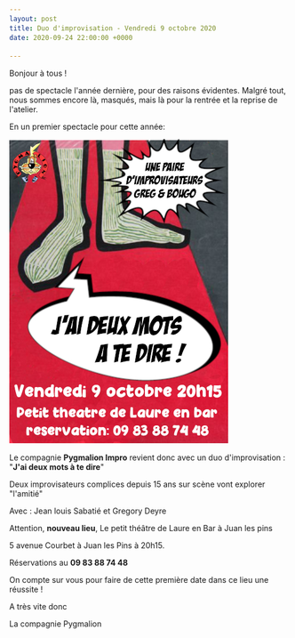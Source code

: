 ```yaml
---
layout: post
title: Duo d'improvisation - Vendredi 9 octobre 2020
date: 2020-09-24 22:00:00 +0000

---
```

Bonjour à tous !

pas de spectacle l'année dernière, pour des raisons évidentes. Malgré tout, nous sommes encore là, masqués, mais là pour la rentrée et la reprise de l'atelier. 

En un premier spectacle pour cette année:

![](/uploads/affiche_j_ai_deux_mots_logo.jpg)

Le compagnie **Pygmalion Impro** revient donc avec un duo d'improvisation : "**J'ai deux mots à te dire**"

Deux improvisateurs complices depuis 15 ans sur scène vont explorer "l'amitié"

Avec : Jean louis Sabatié et Gregory Deyre

Attention, **nouveau lieu**, Le petit théâtre de Laure en Bar à Juan les pins

5 avenue Courbet à Juan les Pins à 20h15.

Réservations au **09 83 88 74 48**

On compte sur vous pour faire de cette première date dans ce lieu une réussite !

A très vite donc

La compagnie Pygmalion